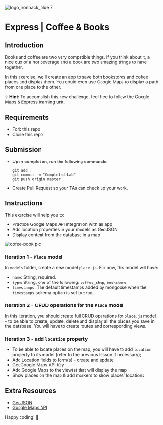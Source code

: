 ![logo_ironhack_blue 7](https://user-images.githubusercontent.com/23629340/40541063-a07a0a8a-601a-11e8-91b5-2f13e4e6b441.png)

# Express | Coffee & Books

## Introduction

Books and coffee are two very compatible things. If you think about it, a nice cup of a hot beverage and a book are two amazing things to have together.

In this exercise, we'll create an app to save both bookstores and coffee places and display them. You could even use Google Maps to display a path from one place to the other.

:bulb: **Hint:** To accomplish this new challenge, feel free to follow the Google Maps & Express learning unit.

## Requirements

- Fork this repo
- Clone this repo

## Submission

- Upon completion, run the following commands:

  ```
  git add .
  git commit -m "Completed Lab"
  git push origin master
  ```

- Create Pull Request so your TAs can check up your work.

## Instructions

This exercise will help you to:

- Practice Google Maps API integration with an app
- Add location properties in your models as GeoJSON
- Display content from the database in a map

![cofee-book pic](https://s3-eu-west-1.amazonaws.com/ih-materials/uploads/upload_141038aa0f5ce10c722722400bfdc6d5.jpg)

### Iteration 1 - `Place` model

In `models` folder, create a new model `place.js`. For now, this model will have:

- `name`: String, required.
- `type`: String, one of the following: `coffee_shop`, `bookstore`.
- `timestamps`: The default timestamps added by mongoose when the `timestamps` schema option is set to `true`.

### Iteration 2 - CRUD operations for the `Place` model

In this iteration, you should create full CRUD operations for `place.js` model - to be able to create, update, delete and display all the places you save in the database. You will have to create routes and corresponding views.

### Iteration 3 - add `location` property

- To be able to locate places on the map, you will have to add `location` property to its model (refer to the previous lesson if necessary);
- Add Location fields to form(s) - create and update
- Get Google Maps API Key
- Add Google Maps to the view(s) that will display the map
- Show places on the map & add markers to show places’ locations

## Extra Resources

- [GeoJSON](http://geojson.org/geojson-spec.html#introduction)
- [Google Maps API](https://developers.google.com/maps/)

Happy coding! 💙

